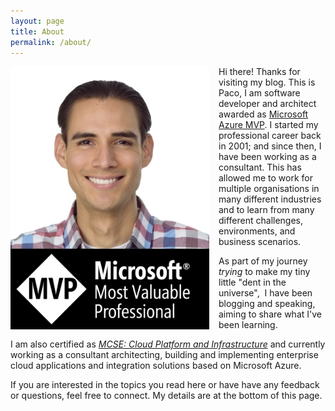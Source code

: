 ```yaml
---
layout: page
title: About
permalink: /about/
---
```


<img src="/assets/img/2018/06/paco-head-shot-mvp.jpg" alt="Corporate Headshot" width="318" height="421" style="float: left; padding: 0px 15px 0px 0px;"/>

Hi there! Thanks for visiting my blog. This is Paco, I am software developer and architect awarded as <a href="https://mvp.microsoft.com/en-us/PublicProfile/5003116?fullName=Paco%20de%20la%20Cruz" rel="noopener noreferrer" target="_blank">Microsoft Azure MVP</a>. I started my professional career back in 2001; and since then, I have been working as a consultant. This has allowed me to work for multiple organisations in many different industries and to learn from many different challenges, environments, and business scenarios.

As part of my journey <em>trying</em> to make my tiny little "dent in the universe",  I have been blogging and speaking, aiming to share what I've been learning.

I am also certified as <em><a href="https://www.credly.com/users/paco-de-la-cruz.a0883664" rel="noopener noreferrer" target="_blank">MCSE: Cloud Platform and Infrastructure</a></em> and currently working as a consultant architecting, building and implementing enterprise cloud applications and integration solutions based on Microsoft Azure.

If you are interested in the topics you read here or have have any feedback or questions, feel free to connect. My details are at the bottom of this page.
